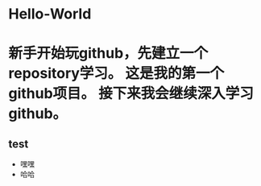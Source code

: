 # Hello-World
新手开始玩github，先建立一个repository学习。
这是我的第一个github项目。
接下来我会继续深入学习github。
=======
## test
- 嘿嘿
- 哈哈
